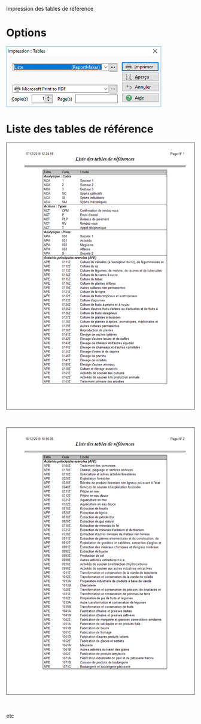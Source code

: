 




Impression des tables de référence




# Options


![](../../assets/images/TablesReferences/4/Filtres.png)


# Liste des tables de référence


![](../../assets/images/TablesReferences/4/ListePage1.png)


 


![](../../assets/images/TablesReferences/4/ListePage2.png)


 


etc


